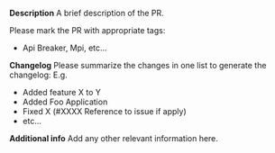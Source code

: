**Description**
A brief description of the PR.

Please mark the PR with appropriate tags: 
- Api Breaker, Mpi, etc...

**Changelog**
Please summarize the changes in one list to generate the changelog:
E.g.
- Added feature X to Y
- Added Foo Application
- Fixed X (#XXXX Reference to issue if apply) 
- etc...

**Additional info**
Add any other relevant information here.
